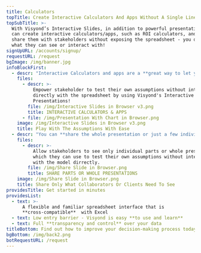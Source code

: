 ```yaml
---
title: Calculators
topTitle: Create Interactive Calculators And Apps Without A Single Line Of Code
topSubTitle: >-
  With Visyond’s Interactive Slides, in addition to powerful presentations, you
  can create interactive calculators/apps, such as ROI calculators, and securely
  share them with stakeholders without exposing the spreadsheet - you decide
  what they can see or interact with!
signUpURL: /accounts/signup/
requestURL: /request
bgImage: /img/banner.jpg
infoBlockFirst:
  - descr: "Interactive Calculators and apps are a **great way to let your stakeholders test their assumptions**, answer ‘what-if’ questions and play with the numbers without ever touching or modifying the carefully crafted spreadsheet. \r\n\r\nSelect input and output cells from the spreadsheet, place them on the slide, throw in some charts - and it is done!"
    files:
      - descr: >-
          Empower stakeholder to test their own assumptions without interacting
          directly with the spreadsheet by using Visyond's Interactive
          Presentations!
        file: /img/Interactive Slides in Browser v3.png
        title: INTERACTIVE CALCULATORS & APPS
      - file: /img/Presentation With Chart in Browser.png
    image: /img/Interactive Slides in Browser v3.png
    title: Play With The Assumptions With Ease
  - descr: "You can **share the whole presentation or just a few individual slides** with selected stakeholders using Visyond’s unique [Selective Sharing](https://visyond.com/features/selective-sharing/) feature without exposing the spreadsheet and any sensitive or unnecessary information. Stakeholders can then safely test their own assumptions without breaking or ever seeing the model and calculations.\r\n\r\nAnd, of course, you can always export the presentation to Powerpoint."
    files:
      - descr: >-
          Allow stakeholders to see only individual parts or whole presentations
          which they can use to test their own assumptions without interacting
          with the model dirrectly.
        file: /img/Share Slide in Browser.png
        title: SHARE PARTS OR WHOLE PRESENTATIONS
    image: /img/Share Slide in Browser.png
    title: Share Only What Collaborators Or Clients Need To See
providesTitle: Get started in minutes
providesList:
  - text: >-
      A flexible and familiar spreadsheet interface that is
      **cross-compatible**  with Excel
  - text: Low entry barrier - Visyond is easy **to use and learn**
  - text: Full **transparency and control** over your data
titleBottom: Find out how to improve your decision-making process today
bgBottom: /img/back2.png
botRequestURL: /request
---
```


